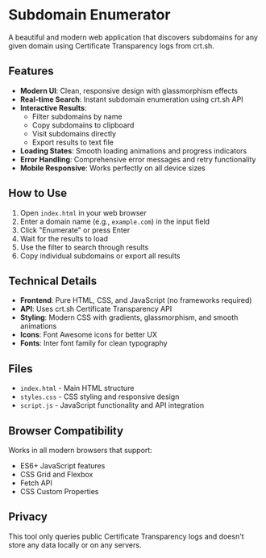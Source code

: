 # Subdomain Enumerator

A beautiful and modern web application that discovers subdomains for any given domain using Certificate Transparency logs from crt.sh.

## Features

- **Modern UI**: Clean, responsive design with glassmorphism effects
- **Real-time Search**: Instant subdomain enumeration using crt.sh API
- **Interactive Results**: 
  - Filter subdomains by name
  - Copy subdomains to clipboard
  - Visit subdomains directly
  - Export results to text file
- **Loading States**: Smooth loading animations and progress indicators
- **Error Handling**: Comprehensive error messages and retry functionality
- **Mobile Responsive**: Works perfectly on all device sizes

## How to Use

1. Open `index.html` in your web browser
2. Enter a domain name (e.g., `example.com`) in the input field
3. Click "Enumerate" or press Enter
4. Wait for the results to load
5. Use the filter to search through results
6. Copy individual subdomains or export all results

## Technical Details

- **Frontend**: Pure HTML, CSS, and JavaScript (no frameworks required)
- **API**: Uses crt.sh Certificate Transparency API
- **Styling**: Modern CSS with gradients, glassmorphism, and smooth animations
- **Icons**: Font Awesome icons for better UX
- **Fonts**: Inter font family for clean typography

## Files

- `index.html` - Main HTML structure
- `styles.css` - CSS styling and responsive design
- `script.js` - JavaScript functionality and API integration

## Browser Compatibility

Works in all modern browsers that support:
- ES6+ JavaScript features
- CSS Grid and Flexbox
- Fetch API
- CSS Custom Properties

## Privacy

This tool only queries public Certificate Transparency logs and doesn't store any data locally or on any servers.